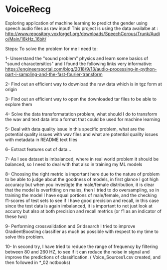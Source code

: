 # VoiceRecg
Exploring application of machine learning to predict the gender using speech audio files as raw input!
This project is using the data availalbe at :    http://www.repository.voxforge1.org/downloads/SpeechCorpus/Trunk/Audio/Main/16kHz_16bit/

Steps:
To solve the problem for me I need to:

  1- Unserstand the "sound problem" physics and learn some basics of "sound charactersitics" and I found the following links very informative: 
    https://engineersportal.com/blog/2018/9/13/audio-processing-in-python-part-i-sampling-and-the-fast-fourier-transform
    
  2- Find out an efficient way to download the raw data which is in tgz form at origin
  
  3- Find out an efficient way to open  the downloaded tar files to be able to explore them
  
  4- Solve the data transformatation problem, what should I do to transform the wav and text data into a format that could be used for machine learning
  
  5- Deal with data quality issue in this specific problem, what are the potential quality issues with wav files and what are potential quality issues with metadata in README text files
  
  6- Extract features out of data...
  
  7- As I see dataset is imbalanced, where in real world problem it should be balanced, so I need to deal with that also in training my ML models
  
  8- Choosing the right metric is important here due to the nature of problem to be able to judge about the goodness of models, in first glance I got high accuracy but when you investigte the male/female distribution, it is clear that the model is overfitting on males, then I tried to do oversampling, so in training the model I have equal portions of male/female, and the checking f1-scores of test sets to see if I have good precision and recall, in this case since the test data is again imbalanced, it is important to not just look at accurcy but also at both precision and recall metrics (or f1 as an indicator of these two)
  
  9- Performing crossvalidation and Gridsearch I tried to improve GradientBoosting classifier as much as possible with respect to my time to solve this problem.
  
  10- In second try, I have tried to reduce the range of frequency by filtering between 80 and 260 HZ, to see if it can reduce the noise in signal and improve the predictions of classification. ( Voice_Sources1.csv created, and then followed in *_02 notbooks)

